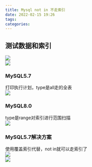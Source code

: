 ```yaml
---
title: Mysql not in 不走索引
date: 2022-02-15 19:26
tags: 
categories: 
---
```


<!--more-->

## 测试数据和索引

![](https://img2022.cnblogs.com/blog/1410909/202202/1410909-20220215191248745-1664519830.png)  
![](https://img2022.cnblogs.com/blog/1410909/202202/1410909-20220215191305187-1158856986.png)

### MySQL5.7

打印执行计划，type是all走的全表  
![](https://img2022.cnblogs.com/blog/1410909/202202/1410909-20220215191404640-1699744545.png)

### MySQL8.0

type是range对索引进行范围扫描  
![](https://img2022.cnblogs.com/blog/1410909/202202/1410909-20220215192226393-1386245983.png)

### MySQL5.7解决方案

使用覆盖索引代替，not in就可以走索引了  
![](https://img2022.cnblogs.com/blog/1410909/202202/1410909-20220215192456122-1965915254.png)  
![](https://img2022.cnblogs.com/blog/1410909/202202/1410909-20220215192605877-1433106593.png)